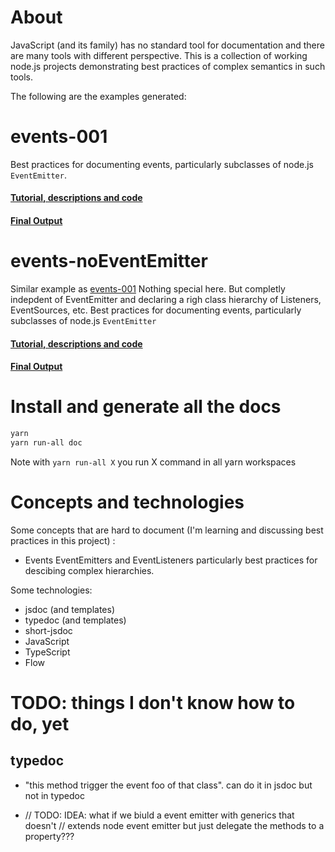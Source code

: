 # About

JavaScript (and its family) has no standard tool for documentation and there are many tools with different perspective. This is a collection of working node.js projects demonstrating best practices of complex semantics in such tools. 

The following are the examples generated:


# events-001

Best practices for documenting events, particularly subclasses of node.js `EventEmitter`.

#### [Tutorial, descriptions and code](https://cancerberosgx.github.io/javascript-documentation-examples/examples/events-001/docs/docco/src/index.html)

#### [Final Output](https://cancerberosgx.github.io/javascript-documentation-examples/examples/events-001/docs/interfaces/idownloadeventemitter.html#on)


# events-noEventEmitter

Similar example as [events-001](https://cancerberosgx.github.io/javascript-documentation-examples/examples/events-001/docs/docco/src/index.html) Nothing special here. But completly indepdent of EventEmitter and declaring a righ class hierarchy of Listeners, EventSources, etc. 
Best practices for documenting events, particularly subclasses of node.js `EventEmitter`

#### [Tutorial, descriptions and code](https://cancerberosgx.github.io/javascript-documentation-examples/examples/events-noEventEmitter/docs/docco/src/index.html)

#### [Final Output](https://cancerberosgx.github.io/javascript-documentation-examples/examples/events-noEventEmitter/docs/interfaces/igenericdeviceeventsource.html#adddevicelistener)





# Install and generate all the docs

```sh
yarn 
yarn run-all doc
```

Note with `yarn run-all X` you run X command in all yarn workspaces



# Concepts and technologies

Some concepts that are hard to document (I'm learning and discussing best practices in this project) : 

 * Events EventEmitters and EventListeners particularly best practices for descibing complex hierarchies.
 
Some technologies: 

 * jsdoc (and templates)
 * typedoc (and templates)
 * short-jsdoc
 * JavaScript
 * TypeScript
 * Flow


# TODO: things I don't know how to do, yet

## typedoc

 * "this method trigger the event foo of that class". can do it in jsdoc but not in typedoc

*
    // TODO: IDEA: what if we biuld a event emitter with generics that doesn't 
    // extends node event emitter but just delegate the methods to a property???